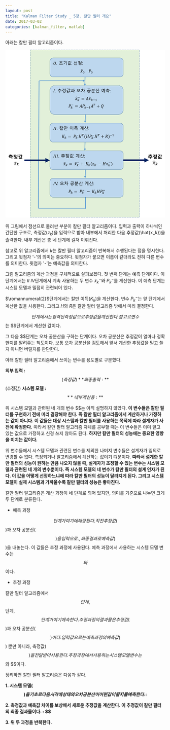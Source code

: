 ```yaml
---
layout: post
title: "Kalman Filter Study _ 5장. 칼만 필터 개요"
date: 2017-03-02
categories: [kalman_filter, matlab]
---
```


아래는 칼만 필터 알고리즘이다.  

![Kalman_algo](https://raw.githubusercontent.com/RoyalAzalea/RoyalAzalea.github.io/master/static/img/_posts/kalman-filter-study/Kalman_algo.PNG)  

위 그림에서 점선으로 둘러싼 부분이 칼만 필터 알고리즘이다. 입력과 출력이 하나씩인 간단한
구조로, 측정값($z_k$)을 입력으로 받아 내부에서 처리한 다음 추정값(\hat{x_k})을 출력한다.
내부 계산은 총 네 단계에 걸쳐 이뤄진다.  

참고로 위 알고리즘에서 $k$는 칼만 필터 알고리즘이 반복해서 수행된다는 점을 명시한다.
그리고 윗첨자 '-'의 의미는 중요하다. 윗첨자가 붙으면 이름이 같더라도 전혀 다른 변수를
의미한다. 윗첨자 '-'는 예측값을 의미한다.  

그럼 알고리즘의 계산 과정을 구체적으로 살펴보겠다. 첫 번째 단계는 예측 단계이다. 이
단계에서는 $II~IV$단계에서 계속 사용하는 두 변수 $\hat{x}_k^{-}$와 $P_k^{-}$를 계산한다.
이 예측 단계는 시스템 모델과 밀접히 관련되어 있다.  

$\romannumeral{2}$단계에서는 칼만 이득($K_k$)을 계산한다. 변수 $P_k^{-}$는 앞
단계에서 계산한 값을 사용한다. 그리고 $H$와 $R$은 칼만 필터 알고리즘 밖에서 미리
결정한다.  

$$단계에서는 입력된 측정값으로 추정값을 계산한다. 참고로 변수 $$는 $$단계에서 계산한
값이다.    

그 다음 $$단계는 오차 공분산을 구하는 단계이다. 오차 공분산은 추정값이 얼마나 정확한지를
알려주는 척도이다. 보통 오차 공분산을 검토해서 앞서 계산한 추정값을 믿고 쓸지 아니면
버릴지를 판단한다.  

아래 칼만 필터 알고리즘에서 쓰이는 변수를 용도별로 구분했다.  

**외부 입력 :** $$(측정값)
**최종 출력 :** $$(추정값)
**시스템 모델 :** $$
**내부 계산용 :** $$  

위 시스템 모델과 관련된 네 개의 변수 $$는 아직 설명하지 않았다. **이 변수들은 칼만 필터를
구현하기 전에 미리 결장해야 한다. 즉 칼만 필터 알고리즘에서 계산하거나 가정하는 값이
아니다. 이 값들은 대상 시스템과 칼만 필터를 사용하는 목적에 따라 설계자가 사전에
확정한다.** 따라서 칼만 필터 알고리즘 자체를 공부할 때는 이 변수들은 이미 알고 있는
값으로 가정하고 신경 쓰지 않아도 된다. **하지만 칼만 필터의 성능에는 중요한 영향을
미치는 값이다.**  

위 변수들에서 시스템 모델과 관련된 변수를 제외한 나머지 변수들은 설계자가 임의로 변경할
수 없다. 측정되거나 알고리즘에서 계산하는 값이기 떄문이다. **따라서 설계한 칼만 필터의
성능이 원하는 만큼 나오지 않을 때, 설계자가 조정할 수 있는 변수는 시스템 모델과 관련된
네 개의 변수뿐이다. 즉 시스템 모델의 네 변수가 칼만 필터의 설계 인자가 된다. 이 값을
어떻게 선정하느냐에 따라 칼만 필터의 성능이 달라지게 된다. 그리고 시스템 모델이 실제
시스템과 가까울수록 칼만 필터의 성능은 좋아진다.**  

칼만 필터 알고리즘은 계산 과정이 네 단계로 되어 있지만, 의미를 기준으로 나누면 크게
두 단계로 분류된다.  

* 예측 과정  

$$단계가 여기에 해당된다. 직전 추정값($$)과 오차 공분산($$)을 입력으로., 최종
결과로 예측값($$)을 내놓는다. 이 값들은 추정 과정에 사용된다. 예측 과정에서 사용하는
시스템 모델 변수는 $$와 $$이다.  

* 추정 과정  

칼만 필터 알고리즘에서 $$단계, $$단계, $$단계가 여기에 속한다. 추정 과정의 결과물은
추정값($$)과 오차 공분산($$)이다. 입력 값으로는 예측 과정의 예측값($$) 뿐만 아니라,
측정값($$)을 전달 받아 사용한다. 추정 과정에서 사용하는 시스템 모델 변수는 $$와 $$이다.  

정리하면 칼만 필터 알고리즘은 다음과 같다.  

**1. 시스템 모델($$)을 기초로 다음 시각에 상태와 오차 공분산이 어떤 값이 될지를
예측한다. : $$**  

**2. 측정값과 예측값 차이를 보상해서 새로운 추정값을 계산한다. 이 추정값이 칼만 필터의
최종 결과물이다. : $$**  

**3. 위 두 과정을 반복한다.**
